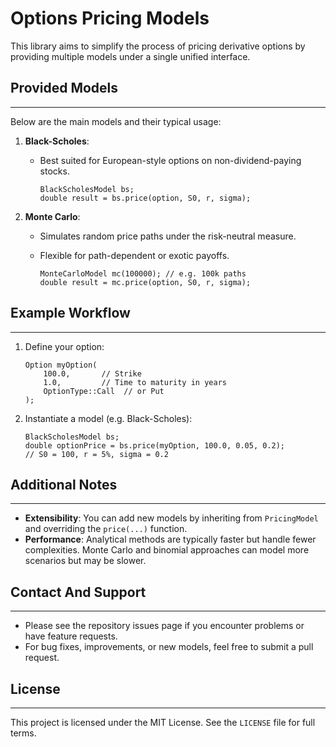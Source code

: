 # Options Pricing Models

This library aims to simplify the process of pricing derivative options by providing multiple models under a single unified interface.

## Provided Models
---
Below are the main models and their typical usage:

1. **Black-Scholes**:
   - Best suited for European-style options on non-dividend-paying stocks.

     ```
     BlackScholesModel bs;
     double result = bs.price(option, S0, r, sigma);
     ```

2. **Monte Carlo**:
   - Simulates random price paths under the risk-neutral measure.
   - Flexible for path-dependent or exotic payoffs.

     ```
     MonteCarloModel mc(100000); // e.g. 100k paths
     double result = mc.price(option, S0, r, sigma);
     ```

## Example Workflow
---
1. Define your option:
   
   ```
   Option myOption(
       100.0,       // Strike
       1.0,         // Time to maturity in years
       OptionType::Call  // or Put
   );
   ```

2. Instantiate a model (e.g. Black-Scholes):

   ```
   BlackScholesModel bs;
   double optionPrice = bs.price(myOption, 100.0, 0.05, 0.2);
   // S0 = 100, r = 5%, sigma = 0.2
   ```

## Additional Notes
---
- **Extensibility**: You can add new models by inheriting from `PricingModel` and overriding the `price(...)` function.
- **Performance**: Analytical methods are typically faster but handle fewer complexities. Monte Carlo and binomial approaches can model more scenarios but may be slower.

## Contact And Support
---
- Please see the repository issues page if you encounter problems or have feature requests.
- For bug fixes, improvements, or new models, feel free to submit a pull request.

## License
---
This project is licensed under the MIT License. See the `LICENSE` file for full terms.
